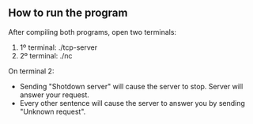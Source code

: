 ## How to run the program

After compiling both programs, open two terminals:

1. 1º terminal: ./tcp-server
2. 2º terminal: ./nc <IP-SERVER> <PORT-SERVER>

On terminal 2:
  - Sending "Shotdown server" will cause the server to stop. Server will answer your request.
  - Every other sentence will cause the server to answer you by sending "Unknown request".
